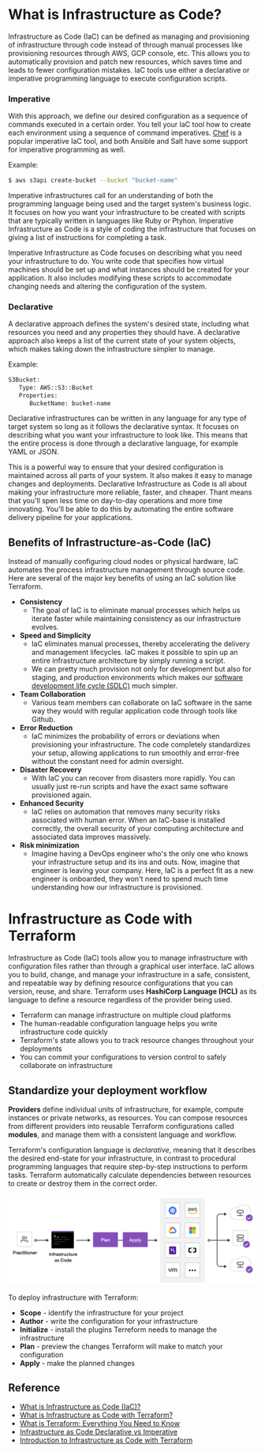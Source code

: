 # What is Infrastructure as Code?
Infrastructure as Code (IaC) can be defined as managing and provisioning of infrastructure through code instead of through manual processes like provisioning resources through AWS, GCP console, etc. This allows you to automatically provision and patch new resources, which saves time and leads to fewer configuration mistakes. IaC tools use either a declarative or imperative programming language to execute configuration scripts.

### Imperative
With this approach, we define our desired configuration as a sequence of commands executed in a certain order. You tell your IaC tool how to create each environment using a sequence of command imperatives. [Chef](https://www.chef.io/) is a popular imperative IaC tool, and both Ansible and Salt have some support for imperative programming as well.

Example:
```bash
$ aws s3api create-bucket --bucket "bucket-name"
```

Imperative infrastructures call for an understanding of both the programming language being used and the target system's business logic. It focuses on how you want your infrastructure to be created with scripts that are typically written in languages like Ruby or Ptyhon. Imperative Infrastructure as Code is a style of coding the infrastructure that focuses on giving a list of instructions for completing a task.

Imperative Infrastructure as Code focuses on describing what you need your infrastructure to do. You write code that specifies how virtual machines should be set up and what instances should be created for your application. It also includes modifying these scripts to accommodate changing needs and altering the configuration of the system.

### Declarative
A declarative approach defines the system's desired state, including what resources you need and any properties they should have. A declarative approach also keeps a list of the current state of your system objects, which makes taking down the infrastructure simpler to manage.

Example:
```
S3Bucket:
   Type: AWS::S3::Bucket
   Properties:
      BucketName: bucket-name
```

Declarative infrastructures can be written in any language for any type of target system so long as it follows the declarative syntax. It focuses on describing what you want your infrastructure to look like. This means that the entire process is done through a declarative language, for example YAML or JSON.

This is a powerful way to ensure that your desired configuration is maintained across all parts of your system. It also makes it easy to manage changes and deployments. Declarative Infrastructure as Code is all about making your infrastructure more reliable, faster, and cheaper. Thant means that you'll spen less time on day-to-day operations and more time innovating. You'll be able to do this by automating the entire software delivery pipeline for your applications.

## Benefits of Infrastructure-as-Code (IaC)
Instead of manually configuring cloud nodes or physical hardware, IaC automates the process infrastructure management through source code. Here are several of the major key benefits of using an IaC solution like Terraform.

* **Consistency**
   - The goal of IaC is to eliminate manual processes which helps us iterate faster while maintaining consistency as our infrastructure evolves.
* **Speed and Simplicity**
   - IaC eliminates manual processes, thereby accelerating the delivery and management lifecycles. IaC makes it possible to spin up an entire infrastructure architecture by simply running a script.
   - We can pretty much provision not only for development but also for staging, and production environments which makes our [software development life cycle (SDLC)](https://www.tutorialspoint.com/sdlc/sdlc_overview.htm) much simpler.
* **Team Collaboration**
   - Various team members can collaborate on IaC software in the same way they would with regular application code through tools like Github.
* **Error Reduction**
   - IaC minimizes the probability of errors or deviations when provisioning your infrastructure. The code completely standardizes your setup, allowing applications to run smoothly and error-free without the constant need for admin oversight.
* **Disaster Recovery**
   - With IaC you can recover from disasters more rapidly. You can usually just re-run scripts and have the exact same software provisioned again.
* **Enhanced Security**
   - IaC relies on automation that removes many security risks associated with human error. When an IaC-base is installed correctly, the overall security of your computing architecture and associated data improves massively.
* **Risk minimization**
   - Imagine having a DevOps engineer who's the only one who knows your infrastructure setup and its ins and outs. Now, imagine that engineer is leaving your company. Here, IaC is a perfect fit as a new engineer is onboarded, they won't need to spend much time understanding how our infrastructure is provisioned.

# Infrastructure as Code with Terraform
Infrastructure as Code (IaC) tools allow you to manage infrastructure with configuration files rather than through a graphical user interface. IaC allows you to build, change, and manage your infrastructure in a safe, consistent, and repeatable way by defining resource configurations that you can version, reuse, and share. Terraform uses **HashiCorp Language (HCL)** as its language to define a resource regardless of the provider being used.


* Terraform can manage infrastructure on multiple cloud platforms
* The human-readable configuration language helps you write infrastructure code quickly
* Terraform's state allows you to track resource changes throughout your deployments
* You can commit your configurations to version control to safely collaborate on infrastructure

## Standardize your deployment workflow
**Providers** define individual units of infrastructure, for example, compute instances or private networks, as resources. You can compose resources from different providers into reusable Terraform configurations called **modules**, and manage them with a consistent language and workflow.

Terraform's configuration language is *declarative*, meaning that it describes the desired end-state for your infrastructure, in contrast to procedural programming languages  that require step-by-step instructions to perform tasks. Terraform automatically calculate dependencies between resources to create or destroy them in the correct order.

![terraform-iac](assets/img/terraform-iac.png)

To deploy infrastructure with Terraform:
* **Scope** - identify the infrastructure for your project
* **Author** - write the configuration for your infrastructure
* **Initialize** - install the plugins Terreform needs to manage the infrastructure
* **Plan** - preview the changes Terraform will make to match your configuration
* **Apply** - make the planned changes

## Reference
* [What is Infrastructure as Code (IaC)?](https://www.redhat.com/en/topics/automation/what-is-infrastructure-as-code-iac)
* [What is Infrastructure as Code with Terraform?](https://learn.hashicorp.com/tutorials/terraform/infrastructure-as-code)
* [What is Terraform: Everything You Need to Know](https://www.varonis.com/blog/what-is-terraform)
* [Infrastructure as Code Declarative vs Imperative](https://www.devgeon.com/infrastructure-as-code-declarative-vs-imperative/)
* [Introduction to Infrastructure as Code with Terraform](https://dev.to/karanpratapsingh/introduction-to-infrastructure-as-code-with-terraform-4f29)